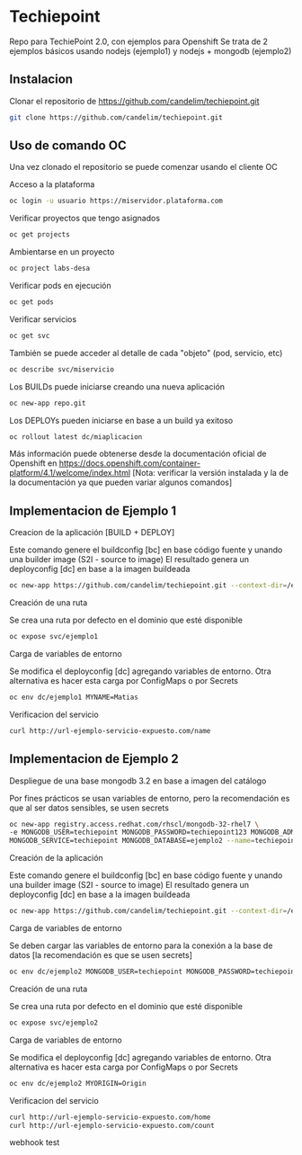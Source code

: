 # Techiepoint

Repo para TechiePoint 2.0, con ejemplos para Openshift
Se trata de 2 ejemplos básicos usando nodejs (ejemplo1) y nodejs + mongodb (ejemplo2)
## Instalacion

Clonar el repositorio de https://github.com/candelim/techiepoint.git  

```bash
git clone https://github.com/candelim/techiepoint.git 
```
## Uso de comando OC

Una vez clonado el repositorio se puede comenzar usando el cliente OC

Acceso a la plataforma

```bash
oc login -u usuario https://miservidor.plataforma.com 
```

Verificar proyectos que tengo asignados

```bash
oc get projects
```

Ambientarse en un proyecto

```bash
oc project labs-desa
```

Verificar pods en ejecución

```bash
oc get pods
```

Verificar servicios

```bash
oc get svc
```

También se puede acceder al detalle de cada "objeto" (pod, servicio, etc)

```bash
oc describe svc/miservicio
```

Los BUILDs puede iniciarse creando una nueva aplicación

```bash
oc new-app repo.git
```

Los DEPLOYs pueden iniciarse en base a un build ya exitoso

```bash
oc rollout latest dc/miaplicacion
```

Más información puede obtenerse desde la documentación oficial de Openshift en https://docs.openshift.com/container-platform/4.1/welcome/index.html 
[Nota: verificar la versión instalada y la de la documentación ya que pueden variar algunos comandos] 

## Implementacion de Ejemplo 1

Creacion de la aplicación [BUILD + DEPLOY]

Este comando genere el buildconfig [bc] en base código fuente y unando una builder image (S2I - source to image)
El resultado genera un deployconfig [dc] en base a la imagen buildeada

```bash
oc new-app https://github.com/candelim/techiepoint.git --context-dir=/ejemplo1 --name=ejemplo1
```

Creación de una ruta

Se crea una ruta por defecto en el dominio que esté disponible

```bash
oc expose svc/ejemplo1
```

Carga de variables de entorno

Se modifica el deployconfig [dc] agregando variables de entorno. Otra alternativa es hacer esta carga por ConfigMaps o por Secrets
```bash
oc env dc/ejemplo1 MYNAME=Matias
```
Verificacion del servicio
```bash
curl http://url-ejemplo-servicio-expuesto.com/name
```

## Implementacion de Ejemplo 2

Despliegue de una base mongodb 3.2 en base a imagen del catálogo

Por fines prácticos se usan variables de entorno, pero la recomendación es que al ser datos sensibles, se usen secrets

```bash
oc new-app registry.access.redhat.com/rhscl/mongodb-32-rhel7 \
-e MONGODB_USER=techiepoint MONGODB_PASSWORD=techiepoint123 MONGODB_ADMIN_PASSWORD=techiepoint123 \
MONGODB_SERVICE=techiepoint MONGODB_DATABASE=ejemplo2 --name=techiepoint
```

Creación de la aplicación

Este comando genere el buildconfig [bc] en base código fuente y unando una builder image (S2I - source to image)
El resultado genera un deployconfig [dc] en base a la imagen buildeada

```bash
oc new-app https://github.com/candelim/techiepoint.git --context-dir=/ejemplo2 --name=ejemplo2
```

Carga de variables de entorno

Se deben cargar las variables de entorno para la conexión a la base de datos [la recomendación es que se usen secrets] 
```bash
oc env dc/ejemplo2 MONGODB_USER=techiepoint MONGODB_PASSWORD=techiepoint123 DATABASE_SERVICE_NAME=techiepoint MONGODB_PORT=27017 MONGODB_DATABASE=ejemplo2 --overwrite
```

Creación de una ruta

Se crea una ruta por defecto en el dominio que esté disponible

```bash
oc expose svc/ejemplo2
```

Carga de variables de entorno

Se modifica el deployconfig [dc] agregando variables de entorno. Otra alternativa es hacer esta carga por ConfigMaps o por Secrets

```bash
oc env dc/ejemplo2 MYORIGIN=Origin
```

Verificacion del servicio

```bash
curl http://url-ejemplo-servicio-expuesto.com/home
curl http://url-ejemplo-servicio-expuesto.com/count
```
webhook test
